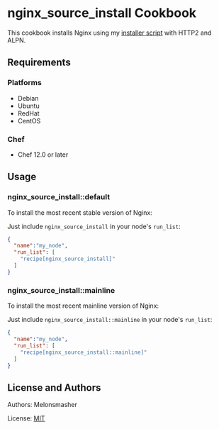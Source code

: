 # nginx_source_install Cookbook

This cookbook installs Nginx using my [installer script](https://github.com/MelonSmasher/NginxInstaller) with HTTP2 and ALPN.

## Requirements

### Platforms

- Debian
- Ubuntu
- RedHat
- CentOS

### Chef

- Chef 12.0 or later

## Usage

### nginx_source_install::default

To install the most recent stable version of Nginx:

Just include `nginx_source_install` in your node's `run_list`:

```json
{
  "name":"my_node",
  "run_list": [
    "recipe[nginx_source_install]"
  ]
}
```

### nginx_source_install::mainline

To install the most recent mainline version of Nginx:

Just include `nginx_source_install::mainline` in your node's `run_list`:

```json
{
  "name":"my_node",
  "run_list": [
    "recipe[nginx_source_install::mainline]"
  ]
}
```

## License and Authors

Authors: Melonsmasher

License: [MIT](https://opensource.org/licenses/MIT)


